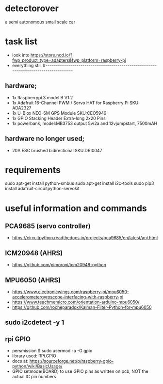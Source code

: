 # detectorover
a semi autonomous small scale car 

# task list
-    look into https://store.ncd.io/?fwp_product_type=adapters&fwp_platform=raspberry-pi
-   everything still
#----------------------------------------------------------------------------------------

## hardware;
-   1x Raspberrypi 3 model B V1.2
-   1x Adafruit 16-Channel PWM / Servo HAT for Raspberry Pi SKU: ADA2327
-   1x U-Blox NEO-6M GPS Module SKU:CEO5949
-   1x GPIO Stacking Header Extra-long 2x20 Pins
-   1x powerbank, model:MB3753 output 5v/2a and 12vjumpstart, 7500mAH

## hardware no longer used;
-   20A ESC brushed bidirectional SKU:DRI0047

# requirements
sudo apt-get install python-smbus
sudo apt-get install i2c-tools
sudo pip3 install adafruit-circuitpython-servokit


# useful information and commands

## PCA9685 (servo controller)
-   https://circuitpython.readthedocs.io/projects/pca9685/en/latest/api.html

## ICM20948 (AHRS)
-   https://github.com/pimoroni/icm20948-python

## MPU6050 (AHRS)
-   https://www.electronicwings.com/raspberry-pi/mpu6050-accelerometergyroscope-interfacing-with-raspberry-pi
-   https://www.teachmemicro.com/orientation-arduino-mpu6050/
-   https://github.com/rocheparadox/Kalman-Filter-Python-for-mpu6050

## sudo i2cdetect -y 1
## rpi GPIO
-   persmission
$ sudo usermod -a -G gpio <username>
-   library used: RPi.GPIO
-   docs at: https://sourceforge.net/p/raspberry-gpio-python/wiki/BasicUsage/
- GPIO.setmode(BOARD) to use GPIO pins as written on pcb, NOT the actual IC pin numbers